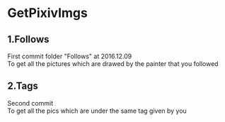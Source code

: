 # GetPixivImgs
1.Follows
---------
First commit folder "Follows" at 2016.12.09  
To get all the pictures which are drawed by the painter that you followed   

2.Tags
-----------
Second commit     
To get all the pics which are under the same tag given by you
